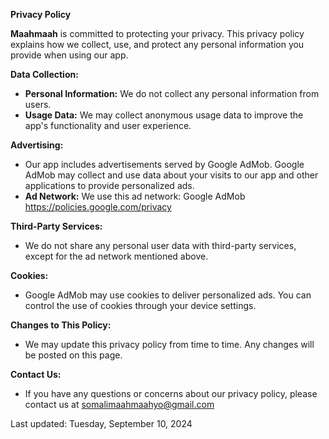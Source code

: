 **Privacy Policy**

**Maahmaah** is committed to protecting your privacy. This privacy policy explains how we collect, use, and protect any personal information you provide when using our app.

**Data Collection:**
- **Personal Information:** We do not collect any personal information from users.
- **Usage Data:** We may collect anonymous usage data to improve the app's functionality and user experience.

**Advertising:**
- Our app includes advertisements served by Google AdMob. Google AdMob may collect and use data about your visits to our app and other applications to provide personalized ads.
- **Ad Network:** We use this ad network: Google AdMob https://policies.google.com/privacy

**Third-Party Services:**
- We do not share any personal user data with third-party services, except for the ad network mentioned above.

**Cookies:**
- Google AdMob may use cookies to deliver personalized ads. You can control the use of cookies through your device settings.

**Changes to This Policy:**
- We may update this privacy policy from time to time. Any changes will be posted on this page.

**Contact Us:**
- If you have any questions or concerns about our privacy policy, please contact us at somalimaahmaahyo@gmail.com 

Last updated: Tuesday, September 10, 2024
